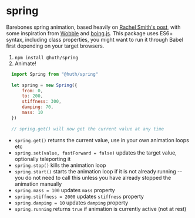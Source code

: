 # spring
Barebones spring animation, based heavily  on [Rachel Smith's post](https://codepen.io/rachsmith/post/hack-physics-and-javascript-part-3-springs-and-some-other-things), with some inspiration from [Wobble](https://github.com/skevy/wobble) and [boing.js](https://gist.github.com/gordonbrander/3ca226b7e9b79ca03f5c). This package uses ES6+ syntax, including class properties, you might want to run it through Babel first depending on your target browsers.


1. `npm install @huth/spring`
2. Animate!

```js
  import Spring from "@huth/spring"
  
  let spring = new Spring({
      from: 0,
      to: 200,
      stiffness: 300,
      damping: 70,
      mass: 10 
  })
  
  // spring.get() will now get the current value at any time 
```

- `spring.get()` returns the current value, use in your own animation loops etc 
- `spring.set(value, fastForward = false)` updates the target value, optionally teleporting it
- `spring.stop()` kills the animation loop 
- `spring.start()` starts the animation loop if it is not already running -- you do not need to call this unless you have already stopped the animation manually
- `spring.mass = 100` updates `mass` property
- `spring.stiffness = 2000` updates `stiffness` property
- `spring.damping = 10` updates `damping` property
- `spring.running` returns `true` if animation is currently active (not at rest)